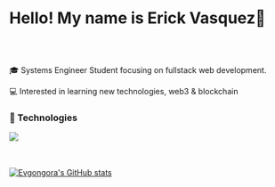<h1>Hello! My name is Erick Vasquez👋</h1>
<br><br/>

<p>🎓 Systems Engineer Student focusing on fullstack web development.</p>

<p>💻 Interested in learning new technologies, web3 & blockchain</p>

<div>
  <h3>🚀 Technologies</h3>
<img src=https://go-skill-icons.vercel.app/api/icons?i=py,rust,ts,js,html,css,cs,git,nodejs,npm/>
</div>
<br><br/>

[![Evgongora's GitHub stats](https://github-readme-stats.vercel.app/api?username=evgongora)](https://github.com/evgongora/github-readme-stats)

<!--
**evgongora/evgongora** is a ✨ _special_ ✨ repository because its `README.md` (this file) appears on your GitHub profile.

Here are some ideas to get you started:

- 🔭 I’m currently working on ...
- 🌱 I’m currently learning ...
- 👯 I’m looking to collaborate on ...
- 🤔 I’m looking for help with ...
- 💬 Ask me about ...
- 📫 How to reach me: ...
- 😄 Pronouns: ...
- ⚡ Fun fact: ...
-->
